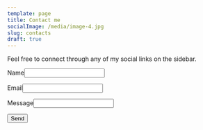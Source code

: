 ```yaml
---
template: page
title: Contact me
socialImage: /media/image-4.jpg
slug: contacts
draft: true
---
```

Feel free to connect through any of my social links on the sidebar.

<form name="contact" netlify>

<p><label>Name<input type="text" name="name" /></label></p>

<p><label>Email<input type="email" name="email" /></label></p>

<p><label>Message<input type="message" name="message" /></label></p>

<p><button type="submit">Send</button></p></form>